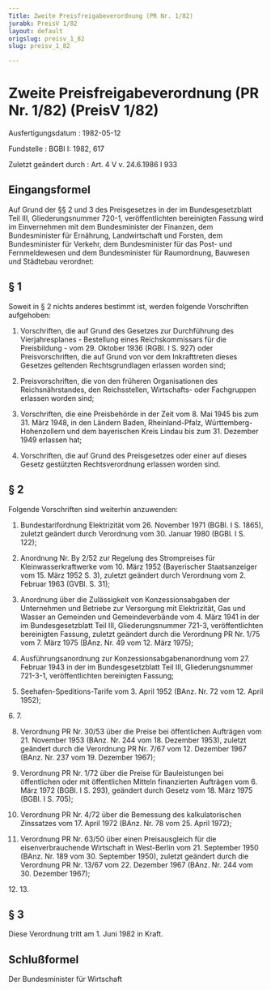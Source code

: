 ```yaml
---
Title: Zweite Preisfreigabeverordnung (PR Nr. 1/82)
jurabk: PreisV 1/82
layout: default
origslug: preisv_1_82
slug: preisv_1_82

---
```


# Zweite Preisfreigabeverordnung (PR Nr. 1/82) (PreisV 1/82)

Ausfertigungsdatum
:   1982-05-12

Fundstelle
:   BGBl I: 1982, 617

Zuletzt geändert durch
:   Art. 4 V v. 24.6.1986 I 933


## Eingangsformel

Auf Grund der §§ 2 und 3 des Preisgesetzes in der im Bundesgesetzblatt Teil III, Gliederungsnummer 720-1, veröffentlichten bereinigten Fassung wird im Einvernehmen mit dem Bundesminister der Finanzen, dem Bundesminister für Ernährung, Landwirtschaft und Forsten, dem Bundesminister für Verkehr, dem Bundesminister für das Post- und Fernmeldewesen und dem Bundesminister für Raumordnung, Bauwesen und Städtebau verordnet:


## § 1

Soweit in § 2 nichts anderes bestimmt ist, werden folgende Vorschriften aufgehoben:

1.  Vorschriften, die auf Grund des Gesetzes zur Durchführung des Vierjahresplanes - Bestellung eines Reichskommissars für die Preisbildung - vom 29. Oktober 1936 (RGBl. I S. 927) oder Preisvorschriften, die auf Grund von vor dem Inkrafttreten dieses Gesetzes geltenden Rechtsgrundlagen erlassen worden sind;


2.  Preisvorschriften, die von den früheren Organisationen des Reichsnährstandes, den Reichsstellen, Wirtschafts- oder Fachgruppen erlassen worden sind;


3.  Vorschriften, die eine Preisbehörde in der Zeit vom 8. Mai 1945 bis zum 31. März 1948, in den Ländern Baden, Rheinland-Pfalz, Württemberg-Hohenzollern und dem bayerischen Kreis Lindau bis zum 31. Dezember 1949 erlassen hat;


4.  Vorschriften, die auf Grund des Preisgesetzes oder einer auf dieses Gesetz gestützten Rechtsverordnung erlassen worden sind.





## § 2

Folgende Vorschriften sind weiterhin anzuwenden:

1.  Bundestarifordnung Elektrizität vom 26. November 1971 (BGBl. I S. 1865), zuletzt geändert durch Verordnung vom 30. Januar 1980 (BGBl. I S. 122);


2.  Anordnung Nr. By 2/52 zur Regelung des Strompreises für Kleinwasserkraftwerke vom 10. März 1952 (Bayerischer Staatsanzeiger vom 15. März 1952 S. 3), zuletzt geändert durch Verordnung vom 2. Februar 1963 (GVBl. S. 31);


3.  Anordnung über die Zulässigkeit von Konzessionsabgaben der Unternehmen und Betriebe zur Versorgung mit Elektrizität, Gas und Wasser an Gemeinden und Gemeindeverbände vom 4. März 1941 in der im Bundesgesetzblatt Teil III, Gliederungsnummer 721-3, veröffentlichten bereinigten Fassung, zuletzt geändert durch die Verordnung PR Nr. 1/75 vom 7. März 1975 (BAnz. Nr. 49 vom 12. März 1975);


4.  Ausführungsanordnung zur Konzessionsabgabenanordnung vom 27. Februar 1943 in der im Bundesgesetzblatt Teil III, Gliederungsnummer 721-3-1, veröffentlichten bereinigten Fassung;


5.  Seehafen-Speditions-Tarife vom 3. April 1952 (BAnz. Nr. 72 vom 12. April 1952);



6\.
7\.

8.  Verordnung PR Nr. 30/53 über die Preise bei öffentlichen Aufträgen vom 21. November 1953 (BAnz. Nr. 244 vom 18. Dezember 1953), zuletzt geändert durch die Verordnung PR Nr. 7/67 vom 12. Dezember 1967 (BAnz. Nr. 237 vom 19. Dezember 1967);


9.  Verordnung PR Nr. 1/72 über die Preise für Bauleistungen bei öffentlichen oder mit öffentlichen Mitteln finanzierten Aufträgen vom 6. März 1972 (BGBl. I S. 293), geändert durch Gesetz vom 18. März 1975 (BGBl. I S. 705);


10. Verordnung PR Nr. 4/72 über die Bemessung des kalkulatorischen Zinssatzes vom 17. April 1972 (BAnz. Nr. 78 vom 25. April 1972);


11. Verordnung PR Nr. 63/50 über einen Preisausgleich für die eisenverbrauchende Wirtschaft in West-Berlin vom 21. September 1950 (BAnz. Nr. 189 vom 30. September 1950), zuletzt geändert durch die Verordnung PR Nr. 13/67 vom 22. Dezember 1967 (BAnz. Nr. 244 vom 30. Dezember 1967);



12\.
13\.


## § 3

Diese Verordnung tritt am 1. Juni 1982 in Kraft.


## Schlußformel

Der Bundesminister für Wirtschaft

